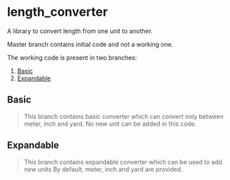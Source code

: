 # length_converter

A library to convert length from one unit to another.

Master branch contains initial code and not a working one.

The working code is present in two branches:

1. [Basic](https://bitbucket.org/srahul07/length_converter/src/basic/?target="_blank")
2. [Expandable](https://bitbucket.org/srahul07/length_converter/src/expandable/?target="_blank")

## Basic

> This branch contains basic converter which can convert only between meter, inch and yard.
> No new unit can be added in this code.

## Expandable

> This branch contains expandable converter which can be used to add new units
> By default, meter, inch and yard are provided.